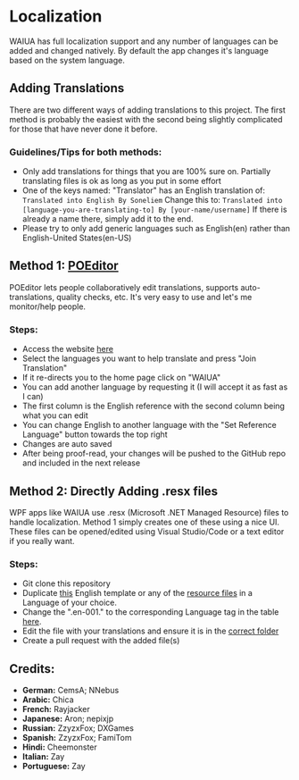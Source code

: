 # Localization
WAIUA has full localization support and any number of languages can be added and changed natively. By default the app changes it's language based on the system language.

## Adding Translations
There are two different ways of adding translations to this project. The first method is probably the easiest with the second being slightly complicated for those that have never done it before.

### Guidelines/Tips for both methods:
- Only add translations for things that you are 100% sure on. Partially translating files is ok as long as you put in some effort
- One of the keys named: "Translator" has an English translation of:
`Translated into English By Soneliem`
Change this to:
`Translated into [language-you-are-translating-to] By [your-name/username]`
If there is already a name there, simply add it to the end.
- Please try to only add generic languages such as English(en) rather than English-United States(en-US)

## Method 1: [POEditor](https://poeditor.com/join/project?hash=eDxQpoYC9q)
POEditor lets people collaboratively edit translations, supports auto-translations, quality checks, etc. It's very easy to use and let's me monitor/help people.
### Steps:
- Access the website [here](https://poeditor.com/join/project?hash=eDxQpoYC9q)
- Select the languages you want to help translate and press "Join Translation"
 - If it re-directs you to the home page click on "WAIUA"
 - You can add another language by requesting it (I will accept it as fast as I can)
- The first column is the English reference with the second column being what you can edit
 - You can change English to another language with the "Set Reference Language" button towards the top right
- Changes are auto saved
- After being proof-read, your changes will be pushed to the GitHub repo and included in the next release

## Method 2: Directly Adding .resx files
WPF apps like WAIUA use .resx (Microsoft .NET Managed Resource) files to handle localization. Method 1 simply creates one of these using a nice UI. These files can be opened/edited using Visual Studio/Code or a text editor if you really want.
### Steps:
- Git clone this repository
- Duplicate [this](https://github.com/Soneliem/WAIUA/blob/master/WAIUA/Properties/Resources.en-001.resx) English template or any of the [resource files](https://github.com/Soneliem/WAIUA/tree/master/WAIUA/Properties) in a Language of your choice.
- Change the ".en-001." to the corresponding Language tag in the table [here](https://docs.microsoft.com/en-us/openspecs/windows_protocols/ms-lcid/a9eac961-e77d-41a6-90a5-ce1a8b0cdb9c?redirectedfrom=MSDN).
- Edit the file with your translations and ensure it is in the [correct folder](https://github.com/Soneliem/WAIUA/tree/master/WAIUA/Properties)
- Create a pull request with the added file(s)

## Credits:
<ul>
<li><b>German:</b> CemsA; NNebus</li>
<li><b>Arabic:</b> Chica</li>
<li><b>French:</b> Rayjacker</li>
<li><b>Japanese:</b> Aron; nepixjp</li>
<li><b>Russian:</b> ZzyzxFox; DXGames</li>
<li><b>Spanish:</b> ZzyzxFox; FamiTom</li>
<li><b>Hindi:</b> Cheemonster</li>
<li><b>Italian:</b> Zay</li>
<li><b>Portuguese:</b> Zay</li>
</ul>
